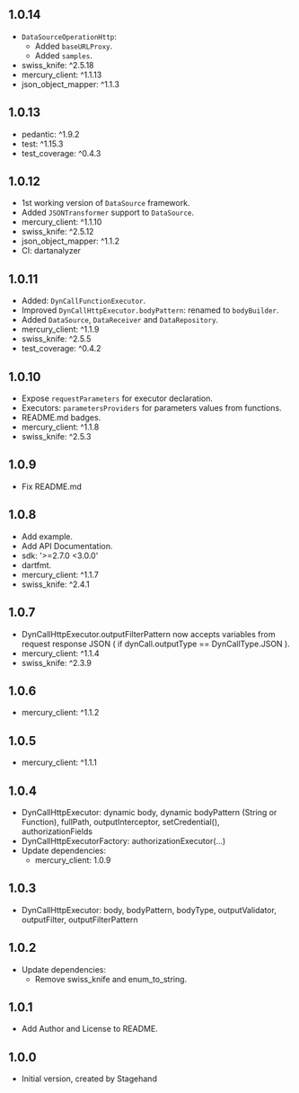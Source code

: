 ## 1.0.14

- `DataSourceOperationHttp`:
  - Added `baseURLProxy`.
  - Added `samples`.
- swiss_knife: ^2.5.18
- mercury_client: ^1.1.13
- json_object_mapper: ^1.1.3

## 1.0.13

- pedantic: ^1.9.2
- test: ^1.15.3
- test_coverage: ^0.4.3

## 1.0.12

- 1st working version of `DataSource` framework.
- Added `JSONTransformer` support to `DataSource`.
- mercury_client: ^1.1.10
- swiss_knife: ^2.5.12
- json_object_mapper: ^1.1.2
- CI: dartanalyzer

## 1.0.11

- Added: `DynCallFunctionExecutor`.
- Improved `DynCallHttpExecutor.bodyPattern`: renamed to `bodyBuilder`.
- Added `DataSource`, `DataReceiver` and `DataRepository`.
- mercury_client: ^1.1.9
- swiss_knife: ^2.5.5
- test_coverage: ^0.4.2

## 1.0.10

- Expose `requestParameters` for executor declaration.
- Executors: `parametersProviders` for parameters values from functions.  
- README.md badges.
- mercury_client: ^1.1.8
- swiss_knife: ^2.5.3

## 1.0.9

- Fix README.md

## 1.0.8

- Add example.
- Add API Documentation.
- sdk: '>=2.7.0 <3.0.0'
- dartfmt.
- mercury_client: ^1.1.7
- swiss_knife: ^2.4.1

## 1.0.7

- DynCallHttpExecutor.outputFilterPattern now accepts variables from request response JSON ( if dynCall.outputType == DynCallType.JSON ).
- mercury_client: ^1.1.4
- swiss_knife: ^2.3.9

## 1.0.6

- mercury_client: ^1.1.2

## 1.0.5

- mercury_client: ^1.1.1

## 1.0.4

- DynCallHttpExecutor: dynamic body, dynamic bodyPattern (String or Function), fullPath, outputInterceptor, setCredential(), authorizationFields
- DynCallHttpExecutorFactory: authorizationExecutor(...)
- Update dependencies:
    - mercury_client: 1.0.9
    
## 1.0.3

- DynCallHttpExecutor: body, bodyPattern, bodyType, outputValidator, outputFilter, outputFilterPattern

## 1.0.2

- Update dependencies:
    - Remove swiss_knife and enum_to_string.
    
## 1.0.1

- Add Author and License to README.

## 1.0.0

- Initial version, created by Stagehand
